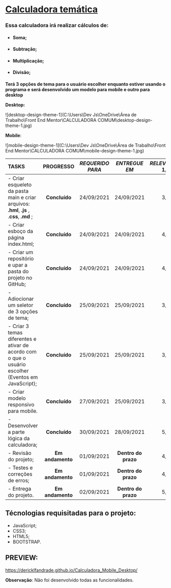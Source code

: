 # 			<u>Calculadora temática</u>

### Essa calculadora irá realizar cálculos de:

- #### Soma;

- #### Subtração;

- #### Multiplicação;

- #### Divisão;

  #### 





**Terá 3 opções de tema para o usuário escolher enquanto estiver usando o programa e será desenvolvido um modelo para mobile e outro para desktop**

**Desktop:**

![desktop-design-theme-1](C:\Users\Dev Js\OneDrive\Área de Trabalho\Front End Mentor\CALCULADORA COMUM\desktop-design-theme-1.jpg)



**Mobile**:



![mobile-design-theme-1](C:\Users\Dev Js\OneDrive\Área de Trabalho\Front End Mentor\CALCULADORA COMUM\mobile-design-theme-1.jpg)











| TASKS                                    |    PROGRESSO     | *REQUERIDO PARA* |    *ENTREGUE EM*    | *RELEVÂNCIA* 1/5 |
| :--------------------------------------- | :--------------: | :--------------: | :-----------------: | :--------------: |
| - Criar esqueleto da pasta main e criar arquivos: **.hml**, **.js** , .**css**, **.md** ; |  **Concluído**   |    24/09/2021    |     24/09/2021      |       3/5        |
| - Criar esboço da página index.html;     |  **Concluído**   |    24/09/2021    |     24/09/2021      |       4/5        |
| - Criar um repositório e upar a pasta do projeto no GitHub; |  **Concluído**   |    24/09/2021    |     24/09/2021      |       4/5        |
| - Adiocionar um seletor de 3 opções de tema; |  **Concluído**   |    25/09/2021    |     25/09/2021      |       3/5        |
| - Criar 3 temas diferentes e ativar de acordo com o que o usuário escolher (Eventos em JavaScript); |  **Concluído**   |    25/09/2021    |     25/09/2021      |       3/5        |
| -  Criar modelo responsivo para mobile.  |  **Concluído**   |    27/09/2021    |     25/09/2021      |       3/5        |
| - Desenvolver a parte lógica da calculadora; |  **Concluído**   |    30/09/2021    |     28/09/2021      |       5/5        |
| - Revisão do projeto;                    | **Em andamento** |    01/09/2021    | **Dentro do prazo** |       4/5        |
| - Testes e correções de erros;           | **Em andamento** |    01/09/2021    | **Dentro do prazo** |       4/5        |
| - Entrega do projeto.                    | **Em andamento** |    02/09/2021    | **Dentro do prazo** |       5/5        |

## Técnologias requisitadas para o projeto:

- JavaScript;
- CSS3;
- HTML5;
- BOOTSTRAP.



## PREVIEW: 

<https://dericklfandrade.github.io/Calculadora_Mobile_Desktop/>

**Observação**: Não foi desenvolvido todas as funcionalidades. 